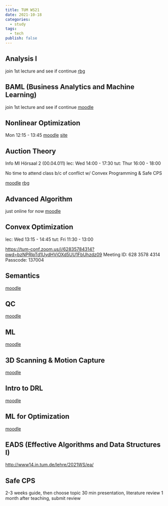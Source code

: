 ```yaml
---
title: TUM WS21
date: 2021-10-18
categories:
  - study
tags:
  - tech
publish: false
---
```


<!-- more -->

## Analysis I

join 1st lecture and see if continue
[rbg](https://live.rbg.tum.de/course/2021/W/Analysis1)

## BAML (Business Analytics and Machine Learning)

join 1st lecture and see if continue
[moodle](https://www.moodle.tum.de/course/view.php?id=68912)

## Nonlinear Optimization

Mon 12:15 - 13:45
[moodle](https://www.moodle.tum.de/course/view.php?id=73132)
[site](https://www-m1.ma.tum.de/bin/view/Lehrstuhl/UlbrichNOWS2122)

## Auction Theory

Info MI Hörsaal 2 (00.04.011)
lec: Wed 14:00 - 17:30
tut: Thur 16:00 - 18:00

No time to attend class b/c of conflict w/ Convex Programming & Safe CPS

[moodle](https://www.moodle.tum.de/course/view.php?id=68907)
[rbg](https://live.rbg.tum.de/course/2021/W/AukTuMd)

## Advanced Algorithm

just online for now
[moodle](https://www.moodle.tum.de/course/view.php?id=68663)

## Convex Optimization

lec: Wed 13:15 - 14:45
tut: Fri 11:30 - 13:00

https://tum-conf.zoom.us/j/62835784314?pwd=bzNPRlpTd1UydHVjOXd5UU1FbUhzdz09
Meeting ID: 628 3578 4314
Passcode: 137004

## Semantics

[moodle](https://www.moodle.tum.de/course/view.php?id=68886)

## QC

[moodle](https://www.moodle.tum.de/course/view.php?id=68972)

## ML

[moodle](https://www.moodle.tum.de/course/view.php?id=68785)

## 3D Scanning & Motion Capture

[moodle](https://www.moodle.tum.de/course/view.php?id=68890)

## Intro to DRL

[moodle](https://www.moodle.tum.de/course/view.php?id=71620)

## ML for Optimization

[moodle](https://www.moodle.tum.de/course/view.php?id=72704)

## EADS (Effective Algorithms and Data Structures I)

http://www14.in.tum.de/lehre/2021WS/ea/

## Safe CPS

2-3 weeks guide, then choose topic
30 min presentation, literature review
1 month after teaching, submit review
